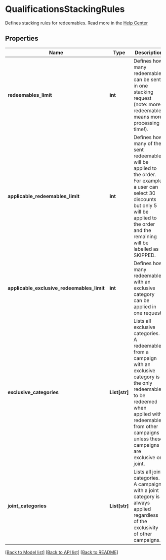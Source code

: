 # QualificationsStackingRules

Defines stacking rules for redeemables. Read more in the [Help Center](https://support.voucherify.io/article/604-stacking-rules)

## Properties
Name | Type | Description | Notes
------------ | ------------- | ------------- | -------------
**redeemables_limit** | **int** | Defines how many redeemables can be sent in one stacking request (note: more redeemables means more processing time!). | [default to 30]
**applicable_redeemables_limit** | **int** | Defines how many of the sent redeemables will be applied to the order. For example, a user can select 30 discounts but only 5 will be applied to the order and the remaining will be labelled as SKIPPED. | [default to 5]
**applicable_exclusive_redeemables_limit** | **int** | Defines how many redeemables with an exclusive category can be applied in one request. | [default to 1]
**exclusive_categories** | **List[str]** | Lists all exclusive categories. A redeemable from a campaign with an exclusive category is the only redeemable to be redeemed when applied with redeemables from other campaigns unless these campaigns are exclusive or joint. | [default to []]
**joint_categories** | **List[str]** | Lists all joint categories. A campaign with a joint category is always applied regardless of the exclusivity of other campaigns. | [default to []]

[[Back to Model list]](../README.md#documentation-for-models) [[Back to API list]](../README.md#documentation-for-api-endpoints) [[Back to README]](../README.md)


